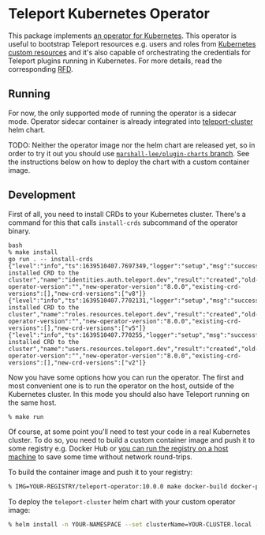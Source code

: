 # Teleport Kubernetes Operator

This package implements [an operator for Kubernetes](https://kubernetes.io/docs/concepts/extend-kubernetes/operator/). This operator is useful to bootstrap Teleport resources e.g. users and roles from [Kubernetes custom resources](https://kubernetes.io/docs/concepts/extend-kubernetes/api-extension/custom-resources/) and it's also capable of orchestrating the credentials for Teleport plugins running in Kubernetes. For more details, read the corresponding [RFD](https://github.com/gravitational/teleport-plugins/blob/master/rfd/0001-kubernetes-manager.md).

## Running

For now, the only supported mode of running the operator is a sidecar mode. Operator sidecar container is already integrated into [teleport-cluster](https://github.com/gravitational/teleport/tree/master/examples/chart/teleport-cluster) helm chart.

TODO: Neither the operator image nor the helm chart are released yet, so in order to try it out you should use [`marshall-lee/plugin-charts` branch](https://github.com/marshall-lee/teleport/tree/marshall-lee/plugin-charts). See the instructions below on how to deploy the chart with a custom container image.

## Development

First of all, you need to install CRDs to your Kubernetes cluster. There's a command for this that calls `install-crds` subcommand of the operator binary.

```
bash
% make install
go run . -- install-crds
{"level":"info","ts":1639510407.7697349,"logger":"setup","msg":"successfully installed CRD to the cluster","name":"identities.auth.teleport.dev","result":"created","old-operator-version":"","new-operator-version":"8.0.0","existing-crd-versions":[],"new-crd-versions":["v8"]}
{"level":"info","ts":1639510407.7702131,"logger":"setup","msg":"successfully installed CRD to the cluster","name":"roles.resources.teleport.dev","result":"created","old-operator-version":"","new-operator-version":"8.0.0","existing-crd-versions":[],"new-crd-versions":["v5"]}
{"level":"info","ts":1639510407.770255,"logger":"setup","msg":"successfully installed CRD to the cluster","name":"users.resources.teleport.dev","result":"created","old-operator-version":"","new-operator-version":"8.0.0","existing-crd-versions":[],"new-crd-versions":["v2"]}
```

Now you have some options how you can run the operator. The first and most convenient one is to run the operator on the host, outside of the Kubernetes cluster. In this mode you should also have Teleport running on the same host.

```bash
% make run
```

Of course, at some point you'll need to test your code in a real Kubernetes cluster. To do so, you need to build a custom container image and push it to some registry e.g. Docker Hub or [you can run the registry on a host machine](https://hub.docker.com/_/registry) to save some time without network round-trips.

To build the container image and push it to your registry:

```bash
% IMG=YOUR-REGISTRY/teleport-operator:10.0.0 make docker-build docker-push
```

To deploy the `teleport-cluster` helm chart with your custom operator image:

```bash
% helm install -n YOUR-NAMESPACE --set clusterName=YOUR-CLUSTER.local --set enterprise=true --set teleportVersionOverride=10.0.0 --set operatorImage=YOUR-REGISTRY/teleport-operator YOUR-DEPLOYMENT ~/code/go/teleport/examples/chart/teleport-cluster
```
